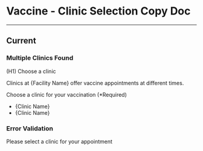 # Vaccine - Clinic Selection  Copy Doc
---

## Current

### Multiple Clinics Found

(H1) Choose a clinic

Clinics at {Facility Name} offer vaccine appointments at different times.

Choose a clinic for your vaccination (*Required)

- {Clinic Name}
- {Clinic Name}	


### Error Validation

Please select a clinic for your appointment
